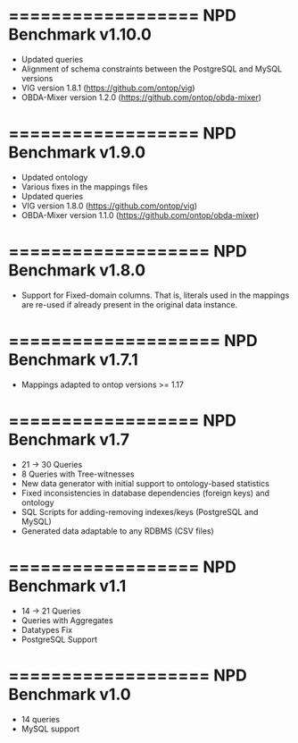 ==================
NPD Benchmark v1.10.0
==================

- Updated queries
- Alignment of schema constraints between the PostgreSQL and MySQL versions
- VIG version 1.8.1 (https://github.com/ontop/vig)
- OBDA-Mixer version 1.2.0 (https://github.com/ontop/obda-mixer)

==================
NPD Benchmark v1.9.0
==================

- Updated ontology
- Various fixes in the mappings files
- Updated queries
- VIG version 1.8.0 (https://github.com/ontop/vig)
- OBDA-Mixer version 1.1.0 (https://github.com/ontop/obda-mixer)

===================
NPD Benchmark v1.8.0
===================

- Support for Fixed-domain columns. That is, literals used in the mappings are re-used if already present in the original data instance.


====================
NPD Benchmark v1.7.1
====================

- Mappings adapted to ontop versions >= 1.17

==================
NPD Benchmark v1.7
==================

- 21 -> 30 Queries
- 8 Queries with Tree-witnesses
- New data generator with initial support to ontology-based statistics
- Fixed inconsistencies in database dependencies (foreign keys) and ontology
- SQL Scripts for adding-removing indexes/keys (PostgreSQL and MySQL)
- Generated data adaptable to any RDBMS (CSV files)

==================
NPD Benchmark v1.1
==================
- 14 -> 21 Queries
- Queries with Aggregates
- Datatypes Fix
- PostgreSQL Support

===================
NPD Benchmark v1.0
===================

- 14 queries
- MySQL support
